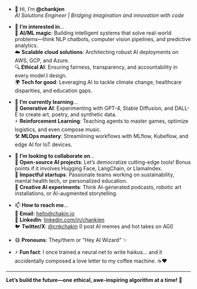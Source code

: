 - 👋 Hi, I’m **@chankjen**  
  *AI Solutions Engineer | Bridging imagination and innovation with code*  

- 👀 **I’m interested in**...  
  🤖 **AI/ML magic**: Building intelligent systems that solve real-world problems—think NLP chatbots, computer vision pipelines, and predictive analytics.  
  ☁️ **Scalable cloud solutions**: Architecting robust AI deployments on AWS, GCP, and Azure.  
  🔍 **Ethical AI**: Ensuring fairness, transparency, and accountability in every model I design.  
  🌍 **Tech for good**: Leveraging AI to tackle climate change, healthcare disparities, and education gaps.  

- 🌱 **I’m currently learning**...  
  🧠 **Generative AI**: Experimenting with GPT-4, Stable Diffusion, and DALL-E to create art, poetry, and synthetic data.  
  ⚡ **Reinforcement Learning**: Teaching agents to master games, optimize logistics, and even compose music.  
  🛠️ **MLOps mastery**: Streamlining workflows with MLflow, Kubeflow, and edge AI for IoT devices.  

- 💞️ **I’m looking to collaborate on**...  
  🚀 **Open-source AI projects**: Let’s democratize cutting-edge tools! Bonus points if it involves Hugging Face, LangChain, or LlamaIndex.  
  🌱 **Impactful startups**: Passionate teams working on sustainability, mental health tech, or personalized education.  
  🤖 **Creative AI experiments**: Think AI-generated podcasts, robotic art installations, or AI-augmented storytelling.  

- 📫 **How to reach me**...  
  📧 **Email**: [hello@chakin.io](charles@powerlearnprojectafrica.org)  
  💼 **LinkedIn**: [linkedin.com/in/chankjen](www.linkedin.com/in/chakin-kim-4a965056)  
  🐦 **Twitter/X**: [@cnkchakin](https://x.com/cnkchakin) (I post AI memes and hot takes on AGI)  

- 😄 **Pronouns**: They/them or "Hey AI Wizard" ✨  

- ⚡ **Fun fact**: I once trained a neural net to write haikus… and it accidentally composed a love letter to my coffee machine. ☕❤️  

---  
**Let’s build the future—one ethical, awe-inspiring algorithm at a time!** 🚀

<!---
chankjen/chankjen is a ✨ special ✨ repository because its `README.md` (this file) appears on your GitHub profile.
You can click the Preview link to take a look at your changes.
--->
